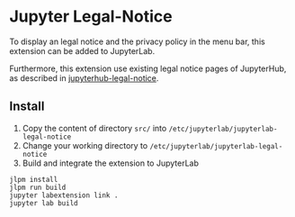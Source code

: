 # Jupyter Legal-Notice

To display an legal notice and the privacy policy in the menu bar, this extension can be added to JupyterLab.

Furthermore, this extension use existing legal notice pages of JupyterHub, as described in [jupyterhub-legal-notice](https://github.com/DL-MIN/jupyterhub-legal-notice).


## Install

1. Copy the content of directory `src/` into `/etc/jupyterlab/jupyterlab-legal-notice`
2. Change your working directory to `/etc/jupyterlab/jupyterlab-legal-notice`
3. Build and integrate the extension to JupyterLab  
```
jlpm install
jlpm run build
jupyter labextension link .
jupyter lab build
```
